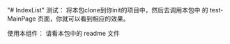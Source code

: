"# IndexList" 
测试：
    将本包clone到你init的项目中，然后去调用本包中 的 test-MainPage 页面，你就可以看到相应的效果。
    
使用本组件：
    请看本包中的 readme 文件
